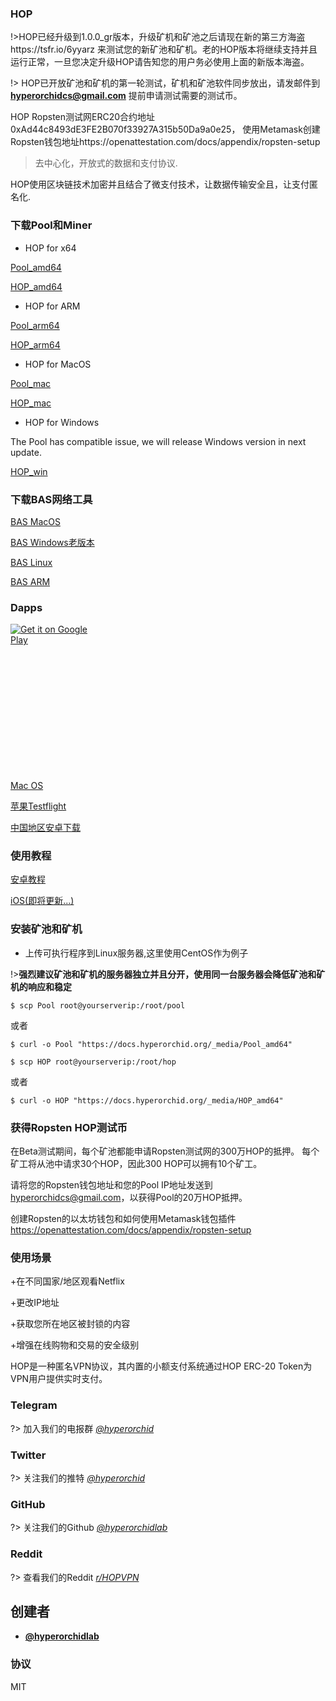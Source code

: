 ### HOP

!>HOP已经升级到1.0.0_gr版本，升级矿机和矿池之后请现在新的第三方海盗https://tsfr.io/6yyarz 来测试您的新矿池和矿机。老的HOP版本将继续支持并且运行正常，一旦您决定升级HOP请告知您的用户务必使用上面的新版本海盗。

!> HOP已开放矿池和矿机的第一轮测试，矿机和矿池软件同步放出，请发邮件到 **hyperorchidcs@gmail.com** 提前申请测试需要的测试币。

HOP Ropsten测试网ERC20合约地址0xAd44c8493dE3FE2B070f33927A315b50Da9a0e25， 使用Metamask创建Ropsten钱包地址https://openattestation.com/docs/appendix/ropsten-setup

> 去中心化，开放式的数据和支付协议.

HOP使用区块链技术加密并且结合了微支付技术，让数据传输安全且，让支付匿名化.

### 下载Pool和Miner

+ HOP for x64


[Pool_amd64](_media/Pool_amd64 ':ignore')

[HOP_amd64](_media/HOP_amd64 ':ignore')


+ HOP for ARM

[Pool_arm64](_media/Pool_arm64 ':ignore')

[HOP_arm64](_media/HOP_arm64 ':ignore')


+ HOP for MacOS

[Pool_mac](_media/Pool_mac ':ignore')

[HOP_mac](_media/HOP_mac ':ignore')


+ HOP for Windows

The Pool has compatible issue, we will release Windows version in next update.

[HOP_win](_media/HOP_win.zip ':ignore')



### 下载BAS网络工具

[BAS MacOS](_media/BAS_mac ':ignore')

[BAS Windows老版本](_media/BAS_win.zip ':ignore')

[BAS Linux](_media/BAS_amd64 ':ignore')

[BAS ARM](_media/BAS_arm64 ':ignore')



### Dapps


<a href='https://play.google.com/store/apps/details?id=com.hop.pirate&pcampaignid=pcampaignidMKT-Other-global-all-co-prtnr-py-PartBadge-Mar2515-1' style="width:135px;height:40px;display: inline-block;"><img alt='Get it on Google Play' src='https://play.google.com/intl/en_us/badges/static/images/badges/en_badge_web_generic.png'/></a>


<a href="https://apps.apple.com/us/app/%E6%B5%B7%E7%9B%97vn/id1521121265?mt=8" style="display:inline-block;overflow:hidden;background:url(https://linkmaker.itunes.apple.com/en-us/badge-lrg.svg?releaseDate=2020-07-20&kind=iossoftware&bubble=apple_music) no-repeat;width:135px;height:40px;"></a>

<a href="https://53d12f29-ce9c-432d-9f09-67ee1c6d42f4.filesusr.com/archives/a0a63d_4371237814b5494fb2e821dfb4f52ca7.zip?dn=pirateWW.exe.zip" style="display:inline-block;overflow:hidden;background:url(https://docs.hyperorchid.org/_media/iconfinder_windows_store_334582.png) no-repeat;width:128px;height:128px;"></a>

<a href="https://53d12f29-ce9c-432d-9f09-67ee1c6d42f4.filesusr.com/archives/a0a63d_9b9bd275abde4712b97a5d180f3c7119.zip?dn=mac%20.zip">Mac OS</a>


<a href="https://testflight.apple.com/join/aMDfC5cV">苹果Testflight</a>

<a href="http://d.firim.vip/zy7s">中国地区安卓下载</a>

### 使用教程

<a href="https://a0a63d65-7b07-4b71-9ec7-808d96916969.usrfiles.com/ugd/a0a63d_be53657163534aaeb34fb275dfa19dda.pdf">安卓教程</a>

<a href="">iOS(即将更新...)</a>


### 安装矿池和矿机

+ 上传可执行程序到Linux服务器,这里使用CentOS作为例子

!>**强烈建议矿池和矿机的服务器独立并且分开，使用同一台服务器会降低矿池和矿机的响应和稳定**

```console
$ scp Pool root@yourserverip:/root/pool
```

或者

```console
$ curl -o Pool "https://docs.hyperorchid.org/_media/Pool_amd64"
```

```console
$ scp HOP root@yourserverip:/root/hop
```

或者

```console
$ curl -o HOP "https://docs.hyperorchid.org/_media/HOP_amd64"
```

### 获得Ropsten HOP测试币

在Beta测试期间，每个矿池都能申请Ropsten测试网的300万HOP的抵押。 每个矿工将从池中请求30个HOP，因此300 HOP可以拥有10个矿工。

请将您的Ropsten钱包地址和您的Pool IP地址发送到 hyperorchidcs@gmail.com，以获得Pool的20万HOP抵押。

创建Ropsten的以太坊钱包和如何使用Metamask钱包插件 https://openattestation.com/docs/appendix/ropsten-setup

### 使用场景

+在不同国家/地区观看Netflix

+更改IP地址

+获取您所在地区被封锁的内容

+增强在线购物和交易的安全级别


HOP是一种匿名VPN协议，其内置的小额支付系统通过HOP ERC-20 Token为VPN用户提供实时支付。

### Telegram
?> 加入我们的电报群 *[@hyperorchid ](https://t.me/hopcommunity)*
### Twitter
?> 关注我们的推特 *[@hyperorchid ](https://twitter.com/hyperorchid)*
### GitHub
?> 关注我们的Github *[@hyperorchidlab ](https://github.com/hyperorchidlab/)*
### Reddit
?> 查看我们的Reddit *[r/HOPVPN ](https://www.reddit.com/r/HOPVPN/)*


## 创建者
- **[@hyperorchidlab](https://github.com/hyperorchidlab/)**

### 协议

MIT